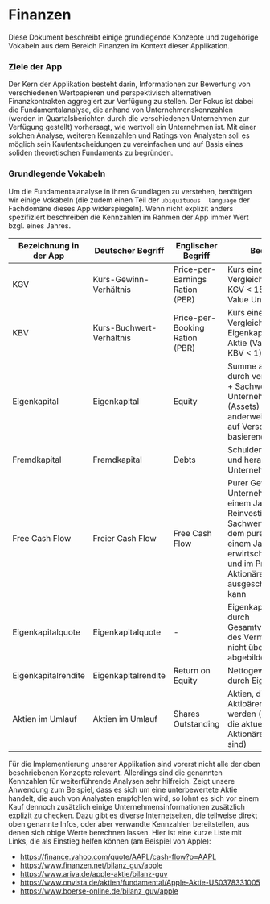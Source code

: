 # Finanzen

Diese Dokument beschreibt einige grundlegende Konzepte und zugehörige Vokabeln aus dem Bereich Finanzen
im Kontext dieser Applikation.

### Ziele der App

Der Kern der Applikation besteht darin, Informationen zur Bewertung von verschiedenen Wertpapieren und perspektivisch
alternativen Finanzkontrakten aggregiert zur Verfügung zu stellen. Der Fokus ist dabei die Fundamentalanalyse, die anhand
von Unternehmenskennzahlen (werden in Quartalsberichten durch die verschiedenen Unternehmen zur Verfügung gestellt) vorhersagt,
wie wertvoll ein Unternehmen ist. Mit einer solchen Analyse, weiteren Kennzahlen und Ratings von Analysten soll es möglich sein
Kaufentscheidungen zu vereinfachen und auf Basis eines soliden theoretischen Fundaments zu begründen.

### Grundlegende Vokabeln

Um die Fundamentalanalyse in ihren Grundlagen zu verstehen, benötigen wir einige Vokabeln (die zudem einen Teil der ```ubiquituous 
language``` der Fachdomäne dieses App widerspiegeln). Wenn nicht explizit anders spezifiziert beschreiben die Kennzahlen im Rahmen der 
App immer Wert bzgl. eines Jahres.

Bezeichnung in der App | Deutscher Begriff        | Englischer Begriff              | Bedeutung
---------------------- | ------------------------ | ------------------------------- | ---------
KGV                    | Kurs-Gewinn-Verhältnis   | Price-per-Earnings Ration (PER) | Kurs einer Aktie im Vergleich zum Gewinn; KGV < 15 indikativ für Value Unternehmen
KBV                    | Kurs-Buchwert-Verhältnis | Price-per-Booking Ration (PBR)  | Kurs einer Aktie im Vergleich zum Eigenkapital einer Aktie (Value entspricht KBV < 1)
Eigenkapital           | Eigenkapital             | Equity                          | Summe aus Kapital durch verkaufte Aktien + Sachwerte des Unternehmens (Assets) + anderweitiges nicht auf Verschuldung basierendes Kapital
Fremdkapital           | Fremdkapital             | Debts                           | Schulden aus Krediten und herausgegebenen Unternehmensanleihen
Free Cash Flow         | Freier Cash Flow         | Free Cash Flow                  | Purer Gewinn eines Unternehmens in einem Jahr - Reinvestitionen in Sachwerte; entspricht dem puren Wert der in einem Jahr erwirtschaftet wurde und im Prinzip an die Aktionäre ausgeschüttet werden kann
Eigenkapitalquote      | Eigenkapitalquote        | -                               | Eigenkapital geteilt durch Gesamtvermögen (Teil des Vermögens, der nicht über Schulden abgebildet wird)
Eigenkapitalrendite    | Eigenkapitalrendite      | Return on Equity                | Nettogewinn geteilt durch Eigenkapital
Aktien im Umlauf       | Aktien im Umlauf         | Shares Outstanding              | Aktien, die von Aktioären gehalten werden (also Aktien, die aktuell an Aktionäre verkauft sind)

Für die Implementierung unserer Applikation sind vorerst nicht alle der oben beschriebenen Konzepte relevant. Allerdings sind die genannten Kennzahlen für 
weiterführende Analysen sehr hilfreich. Zeigt unsere Anwendung zum Beispiel, dass es sich um eine unterbewertete Aktie handelt, die auch von Analysten empfohlen wird,
so lohnt es sich vor einem Kauf dennoch zusätzlich einige Unternehmensinformationen zusätzlich explizit zu checken. Dazu gibt es diverse Internetseiten,
die teilweise direkt oben genannte Infos, oder aber verwandte Kennzahlen bereitstellen, aus denen sich obige Werte berechnen lassen.
Hier ist eine kurze Liste mit Links, die als Einstieg helfen können (am Beispiel von Apple):    
- https://finance.yahoo.com/quote/AAPL/cash-flow?p=AAPL
- https://www.finanzen.net/bilanz_guv/apple
- https://www.ariva.de/apple-aktie/bilanz-guv
- https://www.onvista.de/aktien/fundamental/Apple-Aktie-US0378331005
- https://www.boerse-online.de/bilanz_guv/apple